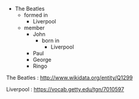 - The Beatles
  - formed in
    - Liverpool
  - member
    - John
      - born in
        - Liverpool
    - Paul
    - George
    - Ringo

The Beatles
: <http://www.wikidata.org/entity/Q1299>

Liverpool
: <https://vocab.getty.edu/tgn/7010597>
